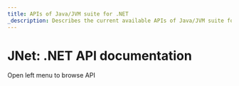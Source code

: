 ```yaml
---
title: APIs of Java/JVM suite for .NET
_description: Describes the current available APIs of Java/JVM suite for .NET
---
```


# JNet: .NET API documentation

Open left menu to browse API
